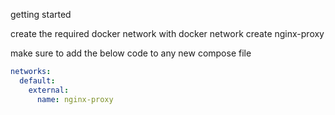 getting started

create the required docker network with docker network create nginx-proxy

make sure to add the below code to any new compose file 
```yml
networks:
  default:
    external:
      name: nginx-proxy
```
